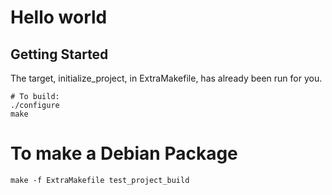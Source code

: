 # Hello world

## Getting Started

The target, initialize_project, in ExtraMakefile, has already been run for you.

```
# To build:
./configure
make
```

# To make a Debian Package

```
make -f ExtraMakefile test_project_build
```

